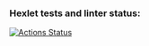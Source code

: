 ### Hexlet tests and linter status:
[![Actions Status](https://github.com/orevenat/php-project-lvl4/actions/workflows/hexlet-check.yml/badge.svg)](https://github.com/orevenat/php-project-lvl4/actions)